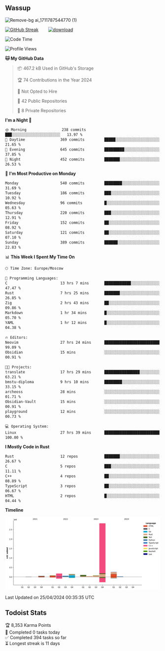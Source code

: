## Wassup

![Remove-bg ai_1711787544770 (1)](https://github.com/archeoss/archeoss/assets/68448737/e31def6e-524e-4c2b-930d-f672afbf4b77)

<!--
-->

[![GitHub Streak](http://github-readme-streak-stats.herokuapp.com?user=archeoss&theme=shades-of-purple&hide_border=true&date_format=j%20M%5B%20Y%5D)](https://git.io/streak-stats)&nbsp;&nbsp;&nbsp;&nbsp;&nbsp;&nbsp;&nbsp;&nbsp;[![download](https://user-images.githubusercontent.com/68448737/147796309-d8b65b1d-4dde-40d9-b03a-2b42aaa6cd43.jpeg)
](http://bmstu.ru/)

<!--START_SECTION:waka-->
![Code Time](http://img.shields.io/badge/Code%20Time-2%2C639%20hrs%204%20mins-blue)

![Profile Views](http://img.shields.io/badge/Profile%20Views-24-blue)

**🐱 My GitHub Data** 

> 📦 467.2 kB Used in GitHub's Storage 
 > 
> 🏆 74 Contributions in the Year 2024
 > 
> 🚫 Not Opted to Hire
 > 
> 📜 42 Public Repositories 
 > 
> 🔑 8 Private Repositories 
 > 
**I'm a Night 🦉** 

```text
🌞 Morning                238 commits         ███░░░░░░░░░░░░░░░░░░░░░░   13.97 % 
🌆 Daytime                369 commits         █████░░░░░░░░░░░░░░░░░░░░   21.65 % 
🌃 Evening                645 commits         █████████░░░░░░░░░░░░░░░░   37.85 % 
🌙 Night                  452 commits         ███████░░░░░░░░░░░░░░░░░░   26.53 % 
```
📅 **I'm Most Productive on Monday** 

```text
Monday                   540 commits         ████████░░░░░░░░░░░░░░░░░   31.69 % 
Tuesday                  186 commits         ███░░░░░░░░░░░░░░░░░░░░░░   10.92 % 
Wednesday                96 commits          █░░░░░░░░░░░░░░░░░░░░░░░░   05.63 % 
Thursday                 220 commits         ███░░░░░░░░░░░░░░░░░░░░░░   12.91 % 
Friday                   152 commits         ██░░░░░░░░░░░░░░░░░░░░░░░   08.92 % 
Saturday                 121 commits         ██░░░░░░░░░░░░░░░░░░░░░░░   07.10 % 
Sunday                   389 commits         ██████░░░░░░░░░░░░░░░░░░░   22.83 % 
```


📊 **This Week I Spent My Time On** 

```text
🕑︎ Time Zone: Europe/Moscow

💬 Programming Languages: 
C                        13 hrs 7 mins       ████████████░░░░░░░░░░░░░   47.47 % 
Rust                     7 hrs 25 mins       ███████░░░░░░░░░░░░░░░░░░   26.85 % 
Zig                      2 hrs 43 mins       ██░░░░░░░░░░░░░░░░░░░░░░░   09.86 % 
Markdown                 1 hr 34 mins        █░░░░░░░░░░░░░░░░░░░░░░░░   05.70 % 
YAML                     1 hr 12 mins        █░░░░░░░░░░░░░░░░░░░░░░░░   04.38 % 

🔥 Editors: 
Neovim                   27 hrs 24 mins      █████████████████████████   99.09 % 
Obsidian                 15 mins             ░░░░░░░░░░░░░░░░░░░░░░░░░   00.91 % 

🐱‍💻 Projects: 
translate                17 hrs 29 mins      ████████████████░░░░░░░░░   63.21 % 
bmstu-diploma            9 hrs 10 mins       ████████░░░░░░░░░░░░░░░░░   33.15 % 
archeoss                 28 mins             ░░░░░░░░░░░░░░░░░░░░░░░░░   01.71 % 
Obsidian-Vault           15 mins             ░░░░░░░░░░░░░░░░░░░░░░░░░   00.91 % 
playground               12 mins             ░░░░░░░░░░░░░░░░░░░░░░░░░   00.73 % 

💻 Operating System: 
Linux                    27 hrs 39 mins      █████████████████████████   100.00 % 
```

**I Mostly Code in Rust** 

```text
Rust                     12 repos            ███████░░░░░░░░░░░░░░░░░░   26.67 % 
C                        5 repos             ███░░░░░░░░░░░░░░░░░░░░░░   11.11 % 
C++                      4 repos             ██░░░░░░░░░░░░░░░░░░░░░░░   08.89 % 
TypeScript               3 repos             ██░░░░░░░░░░░░░░░░░░░░░░░   06.67 % 
HTML                     2 repos             █░░░░░░░░░░░░░░░░░░░░░░░░   04.44 % 
```



**Timeline**

![Lines of Code chart](https://raw.githubusercontent.com/archeoss/archeoss/master/assets/bar_graph.png)


 Last Updated on 25/04/2024 00:35:35 UTC
<!--END_SECTION:waka-->

## Todoist Stats

<!-- TODO-IST:START -->
🏆  8,353 Karma Points           
🌸  Completed 0 tasks today           
✅  Completed 394 tasks so far           
⏳  Longest streak is 11 days
<!-- TODO-IST:END -->
